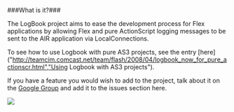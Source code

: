 ###What is it?###

The LogBook project aims to ease the development process for Flex applications by allowing Flex and pure ActionScript logging messages to be sent to the AIR application via LocalConnections.

To see how to use Logbook with pure AS3 projects, see the entry [here]("http://teamcim.comcast.net/team/flash/2008/04/logbook_now_for_pure_actionscr.html","Using Logbook with AS3 projects").

If you have a feature you would wish to add to the project, talk about it on the [Google Group]("http://groups.google.com/group/cimlogbook") and add it to the issues section here.

<img src="http://www.arpitonline.com/images/logbook.jpg" />